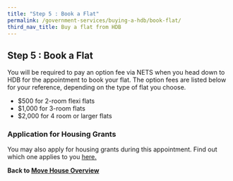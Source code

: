 ```yaml
---
title: "Step 5 : Book a Flat"
permalink: /government-services/buying-a-hdb/book-flat/
third_nav_title: Buy a flat from HDB
---
```


## Step 5 : Book a Flat

You will be required to pay an option fee via NETS when you head down to HDB for the appointment to book your flat.
The option fees are listed below for your reference, depending on the type of flat you choose.

- $500 for 2-room flexi flats
- $1,000 for 3-room flats 
- $2,000 for 4 room or larger flats

### Application for Housing Grants

You may also apply for housing grants during this appointment. Find out which one applies to you <a href="https://www.hdb.gov.sg/cs/infoweb/residential/buying-a-flat/new/cpf-housing-grants-for-hdb-flats" target="_blank">here.</a>

**Back to [Move House Overview](/government-services/move-house/overview/)**